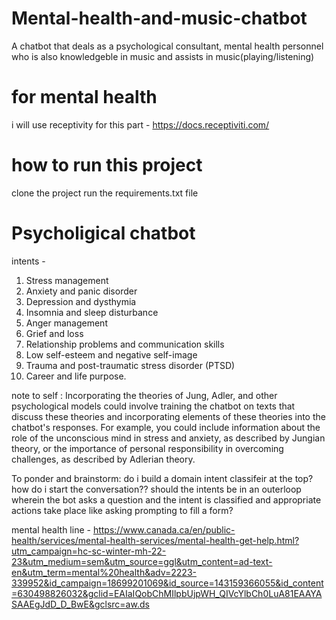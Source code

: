 # Mental-health-and-music-chatbot
A chatbot that deals as a psychological consultant, mental health personnel who is also knowledgeble in music and assists in music(playing/listening)

# for mental health
i will use receptivity for this part - https://docs.receptiviti.com/


# how to run this project
clone the project
run the requirements.txt file

# Psycholigical chatbot

intents -     
1. Stress management
2. Anxiety and panic disorder
3. Depression and dysthymia
4. Insomnia and sleep disturbance
5. Anger management
6. Grief and loss
7. Relationship problems and communication skills
8. Low self-esteem and negative self-image
9. Trauma and post-traumatic stress disorder (PTSD)
10. Career and life purpose.


note to self : 
Incorporating the theories of Jung, Adler, and other psychological models could involve training the chatbot on texts that discuss these theories and
incorporating elements of these theories into the chatbot's responses. For example, you could include information about the role of the unconscious mind 
in stress and anxiety, as described by Jungian theory, or the importance of personal responsibility in overcoming challenges, as described by Adlerian theory.


To ponder and brainstorm: 
do i build a domain intent classifeir at the top?
how do i start the conversation?? should the intents be in an outerloop wherein the bot asks a question and the intent is classified and appropriate actions 
take place like asking prompting to fill a form?



mental health line - https://www.canada.ca/en/public-health/services/mental-health-services/mental-health-get-help.html?utm_campaign=hc-sc-winter-mh-22-23&utm_medium=sem&utm_source=ggl&utm_content=ad-text-en&utm_term=mental%20health&adv=2223-339952&id_campaign=18699201069&id_source=143159366055&id_content=630498826032&gclid=EAIaIQobChMIlpbUjpWH_QIVcYlbCh0LuA81EAAYASAAEgJdD_D_BwE&gclsrc=aw.ds


